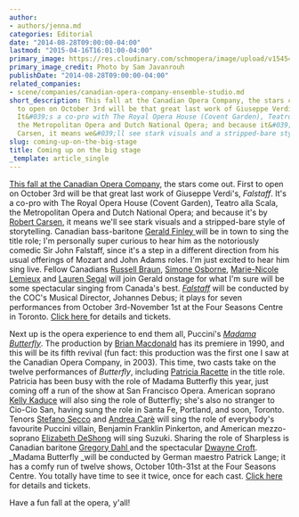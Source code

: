 ```yaml
---
author:
- authors/jenna.md
categories: Editorial
date: "2014-08-28T09:00:00-04:00"
lastmod: "2015-04-16T16:01:00-04:00"
primary_image: https://res.cloudinary.com/schmopera/image/upload/v1545409169/media/webhook-uploads/1429214474257/xd92vqnc9k2b8klx.jpg.jpg
primary_image_credit: Photo by Sam Javanrouh
publishDate: "2014-08-28T09:00:00-04:00"
related_companies:
- scene/companies/canadian-opera-company-ensemble-studio.md
short_description: This fall at the Canadian Opera Company, the stars come out. First
  to open on October 3rd will be that great last work of Giuseppe Verdi&#039;s, Falstaff.
  It&#039;s a co-pro with The Royal Opera House (Covent Garden), Teatro alla Scala,
  the Metropolitan Opera and Dutch National Opera; and because it&#039;s by Robert
  Carsen, it means we&#039;ll see stark visuals and a stripped-bare style of storytelling.
slug: coming-up-on-the-big-stage
title: Coming up on the big stage
_template: article_single
---
```


[This fall at the Canadian Opera Company](http://www.coc.ca/PerformancesAndTickets/1415Season.aspx), the stars come out. First to open on October 3rd will be that great last work of Giuseppe Verdi's, _Falstaff_. It's a co-pro with The Royal Opera House (Covent Garden), Teatro alla Scala, the Metropolitan Opera and Dutch National Opera; and because it's by [Robert Carsen](http://en.wikipedia.org/wiki/Robert_Carsen), it means we'll see stark visuals and a stripped-bare style of storytelling. Canadian bass-baritone [Gerald Finley ](https://twitter.com/GeraldFinley)will be in town to sing the title role; I'm personally super curious to hear him as the notoriously comedic Sir John Falstaff, since it's a step in a different direction from his usual offerings of Mozart and John Adams roles. I'm just excited to hear him sing live. Fellow Canadians [Russell Braun](http://www.russellbraun.com/), [Simone Osborne](https://twitter.com/SimoneOsborne), [Marie-Nicole Lemieux](http://en.wikipedia.org/wiki/Marie-Nicole_Lemieux) and [Lauren Segal](http://www.laurensegal.com/) will join Gerald onstage for what I'm sure will be some spectacular singing from Canada's best. [_Falstaff_](http://www.coc.ca/PerformancesAndTickets/1415Season/Falstaff.aspx) will be conducted by the COC's Musical Director, Johannes Debus; it plays for seven performances from October 3rd-November 1st at the Four Seasons Centre in Toronto. [Click here ](http://www.coc.ca/PerformancesAndTickets/1415Season/Falstaff.aspx)for details and tickets.

Next up is the opera experience to end them all, Puccini's [_Madama Butterfly_](http://www.coc.ca/PerformancesAndTickets/1415Season/MadamaButterfly.aspx). The production by [Brian Macdonald](http://www.thecanadianencyclopedia.ca/en/article/brian-macdonald/) has its premiere in 1990, and this will be its fifth revival (fun fact: this production was the first one I saw at the Canadian Opera Company, in 2003). This time, two casts take on the twelve performances of _Butterfly_, including [Patricia Racette](http://patriciaracette.com/) in the title role. Patricia has been busy with the role of Madama Butterfly this year, just coming off a run of the show at San Francisco Opera. American soprano [Kelly Kaduce](http://www.barrettvantage.com/artist.php?id=kkaduce) will also sing the role of Butterfly; she's also no stranger to Cio-Cio San, having sung the role in Santa Fe, Portland, and soon, Toronto. Tenors [Stefano Secco](http://www.stefanosecco.com/) and [Andrea Carè](http://www.xn--andreacar-83a.com/) will sing the role of everybody's favourite Puccini villain, Benjamin Franklin Pinkerton, and American mezzo-soprano [Elizabeth DeShong](http://www.elizabethdeshong.com/) will sing Suzuki. Sharing the role of Sharpless is Canadian baritone [Gregory Dahl ](http://www.gregorydahl.com/)and the spectacular [Dwayne Croft](http://imgartists.com/artist/dwayne_croft). _Madama Butterfly _will be conducted by German maestro Patrick Lange; it has a comfy run of twelve shows, October 10th-31st at the Four Seasons Centre. You totally have time to see it twice, once for each cast. [Click here](http://www.coc.ca/PerformancesAndTickets/1415Season/MadamaButterfly.aspx) for details and tickets.

Have a fun fall at the opera, y'all!
